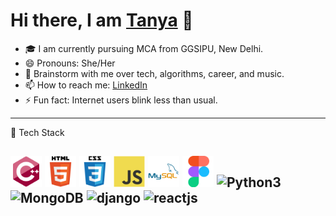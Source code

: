 # Hi there, I am <a href="https://www.github.com/tanya-johari/" target="_blank">Tanya</a> 👋

- :mortar_board: I am currently pursuing MCA from GGSIPU, New Delhi.
- 😄 Pronouns: She/Her
- 💬 Brainstorm with me over tech, algorithms, career, and music.
- 📫 How to reach me: <a href="https://www.linkedin.com/in/tanya-johari/" target="_blank">LinkedIn</a>
- ⚡ Fun fact: Internet users blink less than usual.

---

🧰 Tech Stack

<img src="https://github.com/devicons/devicon/blob/master/icons/cplusplus/cplusplus-original.svg" alt="c++ Logo" width="50" height="50"/> <img src="https://github.com/devicons/devicon/blob/master/icons/html5/html5-original-wordmark.svg" alt="html5 Logo" width="50" height="50"/> <img src="https://github.com/devicons/devicon/blob/master/icons/css3/css3-original-wordmark.svg" alt="css Logo" width="50" height="50"/> <img src="https://github.com/devicons/devicon/blob/master/icons/javascript/javascript-original.svg" alt="js Logo" width="50" height="50"/>  <img src="https://github.com/devicons/devicon/blob/master/icons/mysql/mysql-original-wordmark.svg" alt="mysql Logo" width="50" height="50"/> <img src="https://github.com/devicons/devicon/blob/master/icons/figma/figma-original.svg" alt="figma Logo" width="50" height="50"/>
<img src="https://upload.wikimedia.org/wikipedia/commons/thumb/c/c3/Python-logo-notext.svg/1200px-Python-logo-notext.svg.png" alt="Python3" width="50" height="50"/>
<img src="https://cdn.icon-icons.com/icons2/2415/PNG/512/mongodb_original_wordmark_logo_icon_146425.png" alt="MongoDB" width="50" height="50"/>
<img src="https://www.liblogo.com/img-logo/dj3164d344-django-logo-django-logo-png-transparent-amp-svg-vector-freebie-supply.png" alt="django" width="50" height="50"/>
<img src="https://ionicframework.com/docs/icons/logo-react-icon.png" alt="reactjs" width="50" height="50"/>
---
